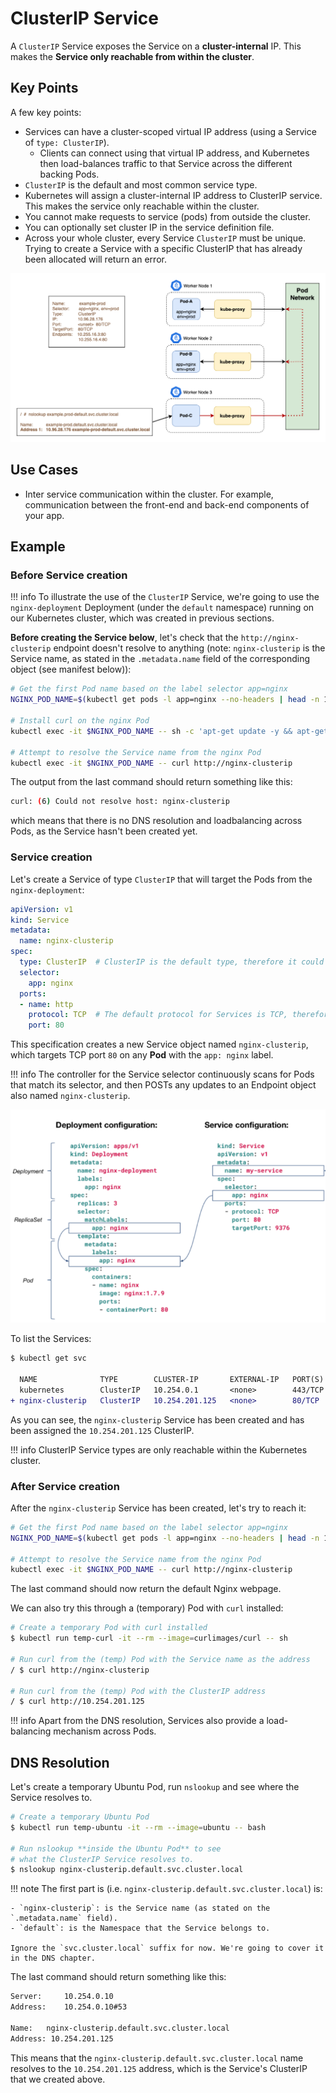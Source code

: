 # ClusterIP Service

A `ClusterIP` Service exposes the Service on a **cluster-internal** IP. This makes the **Service only reachable from within the cluster**.

## Key Points

A few key points:

- Services can have a cluster-scoped virtual IP address (using a Service of `type: ClusterIP`).
    - Clients can connect using that virtual IP address, and Kubernetes then load-balances traffic to that Service across the different backing Pods.
- `ClusterIP` is the default and most common service type.
- Kubernetes will assign a cluster-internal IP address to ClusterIP service. This makes the service only reachable within the cluster.
- You cannot make requests to service (pods) from outside the cluster.
- You can optionally set cluster IP in the service definition file.
- Across your whole cluster, every Service `ClusterIP` must be unique. Trying to create a Service with a specific ClusterIP that has already been allocated will return an error.

![ClusterIP](./img/ClusterIP.png)

## Use Cases

- Inter service communication within the cluster. For example, communication between the front-end and back-end components of your app.


## Example

### Before Service creation

!!! info
    To illustrate the use of the `ClusterIP` Service, we're going to use the `nginx-deployment` Deployment (under the `default` namespace) running on our Kubernetes cluster, which was created in previous sections.

**Before creating the Service below**, let's check that the `http://nginx-clusterip` endpoint doesn't resolve to anything (note: `nginx-clusterip` is the Service name, as stated in the `.metadata.name` field of the corresponding object (see manifest below)):

```bash
# Get the first Pod name based on the label selector app=nginx
NGINX_POD_NAME=$(kubectl get pods -l app=nginx --no-headers | head -n 1 | awk '{print $1}')

# Install curl on the nginx Pod
kubectl exec -it $NGINX_POD_NAME -- sh -c 'apt-get update -y && apt-get install -y curl'

# Attempt to resolve the Service name from the nginx Pod
kubectl exec -it $NGINX_POD_NAME -- curl http://nginx-clusterip
```

The output from the last command should return something like this:

```bash
curl: (6) Could not resolve host: nginx-clusterip
```

which means that there is no DNS resolution and loadbalancing across Pods, as the Service hasn't been created yet.

### Service creation

Let's create a Service of type `ClusterIP` that will target the Pods from the `nginx-deployment`:

```yaml
apiVersion: v1
kind: Service
metadata:
  name: nginx-clusterip
spec:
  type: ClusterIP  # ClusterIP is the default type, therefore it could be omitted.
  selector:
    app: nginx
  ports:
  - name: http
    protocol: TCP  # The default protocol for Services is TCP, therefore it could be omitted.
    port: 80
```

This specification creates a new Service object named `nginx-clusterip`, which targets TCP port `80` on any **Pod** with the `app: nginx` label.

!!! info
    The controller for the Service selector continuously scans for Pods that match its selector, and then POSTs any updates to an Endpoint object also named `nginx-clusterip`.

![Service and Pod selectors](./img/deployment-service-selectors.png)


To list the Services:

```diff
$ kubectl get svc

  NAME              TYPE        CLUSTER-IP       EXTERNAL-IP   PORT(S)   AGE
  kubernetes        ClusterIP   10.254.0.1       <none>        443/TCP   14d
+ nginx-clusterip   ClusterIP   10.254.201.125   <none>        80/TCP    18m
```


As you can see, the `nginx-clusterip` Service has been created and has been assigned the `10.254.201.125` ClusterIP.

!!! info
    ClusterIP Service types are only reachable within the Kubernetes cluster.

### After Service creation

After the `nginx-clusterip` Service has been created, let's try to reach it:

```bash
# Get the first Pod name based on the label selector app=nginx
NGINX_POD_NAME=$(kubectl get pods -l app=nginx --no-headers | head -n 1 | awk '{print $1}')

# Attempt to resolve the Service name from the nginx Pod
kubectl exec -it $NGINX_POD_NAME -- curl http://nginx-clusterip
```

The last command should now return the default Nginx webpage.

We can also try this through a (temporary) Pod with `curl` installed:

```bash
# Create a temporary Pod with curl installed
$ kubectl run temp-curl -it --rm --image=curlimages/curl -- sh

# Run curl from the (temp) Pod with the Service name as the address
/ $ curl http://nginx-clusterip

# Run curl from the (temp) Pod with the ClusterIP address
/ $ curl http://10.254.201.125
```

!!! info
    Apart from the DNS resolution, Services also provide a load-balancing mechanism across Pods.


## DNS Resolution

Let's create a temporary Ubuntu Pod, run `nslookup` and see where the Service resolves to.

```bash
# Create a temporary Ubuntu Pod
$ kubectl run temp-ubuntu -it --rm --image=ubuntu -- bash

# Run nslookup **inside the Ubuntu Pod** to see
# what the ClusterIP Service resolves to.
$ nslookup nginx-clusterip.default.svc.cluster.local
```

!!! note
    The first part is (i.e. `nginx-clusterip.default.svc.cluster.local`) is:

    - `nginx-clusterip`: is the Service name (as stated on the `.metadata.name` field).
    - `default`: is the Namespace that the Service belongs to.

    Ignore the `svc.cluster.local` suffix for now. We're going to cover it in the DNS chapter.

The last command should return something like this:

```bash
Server:		10.254.0.10
Address:	10.254.0.10#53

Name:	nginx-clusterip.default.svc.cluster.local
Address: 10.254.201.125
```

This means that the `nginx-clusterip.default.svc.cluster.local` name resolves to the `10.254.201.125` address, which is the Service's ClusterIP that we created above.
